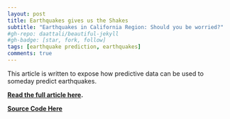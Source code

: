 ```yaml
---
layout: post
title: Earthquakes gives us the Shakes
subtitle: "Earthquakes in California Region: Should you be worried?"
#gh-repo: daattali/beautiful-jekyll
#gh-badge: [star, fork, follow]
tags: [earthquake prediction, earthquakes]
comments: true
---
```


This article is written to expose how predictive data can be used to someday predict earthquakes. 

**[Read the full article here](https://medium.com/@michellibelly/earthquakes-gives-us-the-shakes-b407877550ba).**

**[Source Code Here](ds-unit-2-data/Unit2DataEarthquakes.ipynb)**

